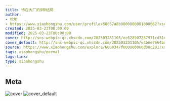 ```yaml
---
title: 待在大厂的9种结局
author:
- 坨坨
- https://www.xiaohongshu.com/user/profile/60857a8b0000000001000062?xsec_token=undefined
created: 2025-03-23T00:00:00
modified: 2025-03-23T00:00:00
cover: http://sns-webpic-qc.xhscdn.com/202503231105/ec628907287971cd31d28d66a23d750c/1040g2sg313lkkft1hm805o45fa5g8032jbppin8!nc_n_webp_prv_1
cover_default: http://sns-webpic-qc.xhscdn.com/202503231105/e3b6e7664baeda8d2abbf96ad530515a/1040g2sg313lkkft1hm805o45fa5g8032jbppin8!nc_n_webp_mw_1
source: https://www.xiaohongshu.com/explore/6660347f000000000d00c281?xsec_token=ABXDqYx2piH7lVVFgX560yJwx5mEPBxPm_fbUYoKM3VT0=
tags: xiaohongshu/normal
tags-link:
type: xiaohongshu
---
```


## Meta

![cover](http://sns-webpic-qc.xhscdn.com/202503231105/ec628907287971cd31d28d66a23d750c/1040g2sg313lkkft1hm805o45fa5g8032jbppin8!nc_n_webp_prv_1)
![cover_default](http://sns-webpic-qc.xhscdn.com/202503231105/e3b6e7664baeda8d2abbf96ad530515a/1040g2sg313lkkft1hm805o45fa5g8032jbppin8!nc_n_webp_mw_1)
